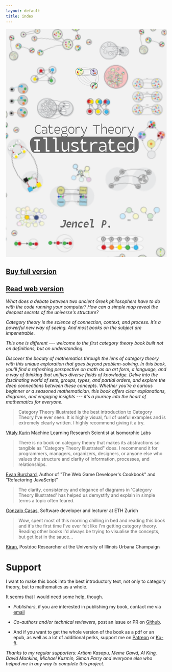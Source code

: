 ```yaml
---
layout: default
title: index
---
```


[![cover](cover_print.svg)](00_about)

[Buy full version](https://abuseofnotation.gumroad.com/l/cti)
--

[Read web version](00_about)
--

_What does a debate between two ancient Greek philosophers have to do with the code running your computer? How can a simple map reveal the deepest secrets of the universe's structure?_

_Category theory is the science of connection, context, and process. It’s a powerful new way of seeing. And most books on the subject are impenetrable._

_This one is different --- welcome to the first category theory book built not on definitions, but on understanding._

_Discover the beauty of mathematics through the lens of category theory with this unique exploration that goes beyond problem-solving. In this book, you'll find a refreshing perspective on math as an art form, a language, and a way of thinking that unifies diverse fields of knowledge. Delve into the fascinating world of sets, groups, types, and partial orders, and explore the deep connections between these concepts. Whether you're a curious beginner or a seasoned mathematician, this book offers clear explanations, diagrams, and engaging insights --- it's a journey into the heart of mathematics for everyone._


> Category Theory Illustrated is the best introduction to Category Theory I’ve ever seen. It is highly visual, full of useful examples and is extremely clearly written. I highly recommend giving it a try.

[Vitaly Kurin](https://twitter.com/y0b1byte) Machine Learning Research Scientist at Isomorphic Labs


> There is no book on category theory that makes its abstractions so tangible as "Category Theory Illustrated" does. I recommend it for programmers, managers, organizers, designers, or anyone else who values the structure and clarity of information, processes, and relationships.

[Evan Burchard](https://www.oreilly.com/pub/au/7124), Author of "The Web Game Developer's Cookbook" and "Refactoring JavaScript"


> The clarity, consistency and elegance of diagrams in 'Category Theory Illustrated' has helped us demystify and explain in simple terms a topic often feared.

[Gonzalo Casas](https://gnz.io/), Software developer and lecturer at ETH Zurich


> Wow, spent most of this morning chilling in bed and reading this book and it's the first time I've ever felt like I'm getting category theory. Reading other books I'd always be trying to visualise the concepts, but get lost in the sauce...

[Kiran](https://kirancodes.me/), Postdoc Researcher at the University of Illinois Urbana Champaign

Support
===

I want to make this book into the best introductory text, not only to category theory, but to mathematics as a whole. 

It seems that I would need some help, though.

- *Publishers*, if you are interested in publishing my book, contact me via [email](mailto:marinovboris@protonmail.com)

- *Co-authors and/or technical reviewers*, post an issue or PR on [Github](https://github.com/abuseofnotation/category-theory-illustrated). 

- And if you want to get the whole version of the book as a pdf or an epub, as well as a lot of additional perks, support me on [Patreon](https://patreon.com/abuseofnotation) or [Ko-fi](https://ko-fi.com/abuseofnotation).

_Thanks to my regular supporters: Artiom Kasapu, Meme Gawd, Al King, David Mankins, Michael Kuzmin, Simon Parry and everyone else who helped me in any way to complete this project._
